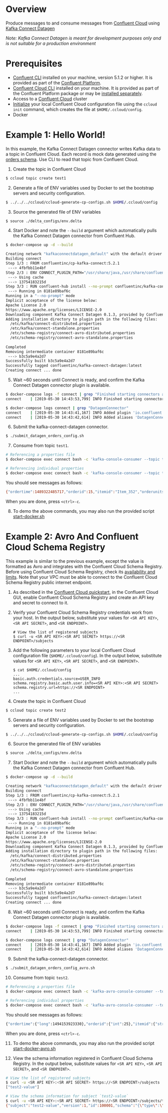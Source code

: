 # Overview

Produce messages to and consume messages from [Confluent Cloud](https://www.confluent.io/confluent-cloud/) using [Kafka Connect Datagen](https://www.confluent.io/hub/confluentinc/kafka-connect-datagen)

*Note: Kafka Connect Datagen is meant for development purposes only and is not suitable for a production environment*


# Prerequisites

* [Confluent CLI](https://docs.confluent.io/current/cli/installing.html) installed on your machine, version 5.1.2 or higher. It is provided as part of the [Confluent Platform](https://www.confluent.io/download/).
* [Confluent Cloud CLI](https://docs.confluent.io/current/cloud/cli/install.html) installed on your machine. It is provided as part of the Confluent Platform package or may be [installed separately](https://docs.confluent.io/current/cloud/cli/install.html).
* Access to a [Confluent Cloud](https://www.confluent.io/confluent-cloud/) cluster
* [Initialize](https://docs.confluent.io/current/cloud/cli/multi-cli.html#connect-ccloud-cli-to-a-cluster) your local Confluent Cloud configuration file using the `ccloud init` command, which creates the file at `$HOME/.ccloud/config`.
* Docker


# Example 1: Hello World!

In this example, the Kafka Connect Datagen connector writes Kafka data to a topic in Confluent Cloud. 
Each record is mock data generated using the [orders schema](https://github.com/confluentinc/kafka-connect-datagen/blob/master/src/main/resources/orders_schema.avro).
Use CLI to read that topic from Confluent Cloud.

1. Create the topic in Confluent Cloud

```bash
$ ccloud topic create test1
```

2. Generate a file of ENV variables used by Docker to set the bootstrap servers and security configuration.

```bash
$ ../../../ccloud/ccloud-generate-cp-configs.sh $HOME/.ccloud/config
```

3. Source the generated file of ENV variables

```bash
$ source ./delta_configs/env.delta
```

4. Start Docker and note the `--build` argument which automatically pulls the Kafka Connect Datagen connector from Confluent Hub.

```bash
$ docker-compose up -d --build

Creating network "kafkaconnectdatagen_default" with the default driver
Building connect
Step 1/3 : FROM confluentinc/cp-kafka-connect:5.2.1
 ---> 4fbfbb11e4bf
Step 2/3 : ENV CONNECT_PLUGIN_PATH="/usr/share/java,/usr/share/confluent-hub-components"
 ---> Using cache
 ---> 13754183215d
Step 3/3 : RUN confluent-hub install --no-prompt confluentinc/kafka-connect-datagen:latest
 ---> Running in 8181e89baf6c
Running in a "--no-prompt" mode 
Implicit acceptance of the license below:  
Apache License 2.0 
https://www.apache.org/licenses/LICENSE-2.0 
Downloading component Kafka Connect Datagen 0.1.3, provided by Confluent, Inc. from Confluent Hub and installing into /usr/share/confluent-hub-components 
Adding installation directory to plugin path in the following files: 
  /etc/kafka/connect-distributed.properties 
  /etc/kafka/connect-standalone.properties 
  /etc/schema-registry/connect-avro-distributed.properties 
  /etc/schema-registry/connect-avro-standalone.properties 
 
Completed 
Removing intermediate container 8181e89baf6c
 ---> b3c5a9e4a2d7
Successfully built b3c5a9e4a2d7
Successfully tagged confluentinc/kafka-connect-datagen:latest
Creating connect ... done
```

5. Wait ~60 seconds until Connect is ready, and confirm the Kafka Connect Datagen connector plugin is available.

```bash
$ docker-compose logs -f connect | grep "Finished starting connectors and tasks"
connect    | [2019-05-30 14:43:53,799] INFO Finished starting connectors and tasks (org.apache.kafka.connect.runtime.distributed.DistributedHerder)

$ docker-compose logs connect | grep "DatagenConnector"
connect    | [2019-05-30 14:43:41,167] INFO Added plugin 'io.confluent.kafka.connect.datagen.DatagenConnector' (org.apache.kafka.connect.runtime.isolation.DelegatingClassLoader)
connect    | [2019-05-30 14:43:42,614] INFO Added aliases 'DatagenConnector' and 'Datagen' to plugin 'io.confluent.kafka.connect.datagen.DatagenConnector' (org.apache.kafka.connect.runtime.isolation.DelegatingClassLoader)
```

6. Submit the kafka-connect-datagen connector.

```bash
$ ./submit_datagen_orders_config.sh 
```

7. Consume from topic `test1`.

```bash
# Referencing a properties file
$ docker-compose exec connect bash -c 'kafka-console-consumer --topic test1 --bootstrap-server $CONNECT_BOOTSTRAP_SERVERS --consumer.config /tmp/ak-tools-ccloud.delta --max-messages 5'

# Referencing individual properties
$ docker-compose exec connect bash -c 'kafka-console-consumer --topic test1 --bootstrap-server $CONNECT_BOOTSTRAP_SERVERS --consumer-property ssl.endpoint.identification.algorithm=https --consumer-property sasl.mechanism=PLAIN --consumer-property security.protocol=SASL_SSL --consumer-property sasl.jaas.config="$SASL_JAAS_CONFIG_PROPERTY_FORMAT" --max-messages 5'
```

You should see messages as follows:

```bash
{"ordertime":1489322485717,"orderid":15,"itemid":"Item_352","orderunits":9.703502112840228,"address":{"city":"City_48","state":"State_21","zipcode":32731}}
```

When you are done, press `<ctrl>-c`.

8. To demo the above commands, you may also run the provided script [start-docker.sh](start-docker.sh)


# Example 2: Avro And Confluent Cloud Schema Registry

This example is similar to the previous example, except the value is formatted as Avro and integrates with the Confluent Cloud Schema Registry.
Before using Confluent Cloud Schema Registry, check its [availability and limits](https://docs.confluent.io/current/cloud/limits.html).
Note that your VPC must be able to connect to the Confluent Cloud Schema Registry public internet endpoint.

1. As described in the [Confluent Cloud quickstart](https://docs.confluent.io/current/quickstart/cloud-quickstart.html), in the Confluent Cloud GUI, enable Confluent Cloud Schema Registry and create an API key and secret to connect to it.

2. Verify your Confluent Cloud Schema Registry credentials work from your host. In the output below, substitute your values for `<SR API KEY>`, `<SR API SECRET>`, and `<SR ENDPOINT>`.

    ```shell
    # View the list of registered subjects
    $ curl -u <SR API KEY>:<SR API SECRET> https://<SR ENDPOINT>/subjects
    ```

3. Add the following parameters to your local Confluent Cloud configuration file (``$HOME/.ccloud/config``). In the output below, substitute values for `<SR API KEY>`, `<SR API SECRET>`, and `<SR ENDPOINT>`.

    ```shell
    $ cat $HOME/.ccloud/config
    ...
    basic.auth.credentials.source=USER_INFO
    schema.registry.basic.auth.user.info=<SR API KEY>:<SR API SECRET>
    schema.registry.url=https://<SR ENDPOINT>
    ...
    ```

4. Create the topic in Confluent Cloud

```bash
$ ccloud topic create test2
```

5. Generate a file of ENV variables used by Docker to set the bootstrap servers and security configuration.

```bash
$ ../../../ccloud/ccloud-generate-cp-configs.sh $HOME/.ccloud/config
```

6. Source the generated file of ENV variables

```bash
$ source ./delta_configs/env.delta
```

7. Start Docker and note the `--build` argument which automatically pulls the Kafka Connect Datagen connector from Confluent Hub.

```bash
$ docker-compose up -d --build

Creating network "kafkaconnectdatagen_default" with the default driver
Building connect
Step 1/3 : FROM confluentinc/cp-kafka-connect:5.2.1
 ---> 4fbfbb11e4bf
Step 2/3 : ENV CONNECT_PLUGIN_PATH="/usr/share/java,/usr/share/confluent-hub-components"
 ---> Using cache
 ---> 13754183215d
Step 3/3 : RUN confluent-hub install --no-prompt confluentinc/kafka-connect-datagen:latest
 ---> Running in 8181e89baf6c
Running in a "--no-prompt" mode 
Implicit acceptance of the license below:  
Apache License 2.0 
https://www.apache.org/licenses/LICENSE-2.0 
Downloading component Kafka Connect Datagen 0.1.3, provided by Confluent, Inc. from Confluent Hub and installing into /usr/share/confluent-hub-components 
Adding installation directory to plugin path in the following files: 
  /etc/kafka/connect-distributed.properties 
  /etc/kafka/connect-standalone.properties 
  /etc/schema-registry/connect-avro-distributed.properties 
  /etc/schema-registry/connect-avro-standalone.properties 
 
Completed 
Removing intermediate container 8181e89baf6c
 ---> b3c5a9e4a2d7
Successfully built b3c5a9e4a2d7
Successfully tagged confluentinc/kafka-connect-datagen:latest
Creating connect ... done
```

8. Wait ~60 seconds until Connect is ready, and confirm the Kafka Connect Datagen connector plugin is available.

```bash
$ docker-compose logs -f connect | grep "Finished starting connectors and tasks"
connect    | [2019-05-30 14:43:53,799] INFO Finished starting connectors and tasks (org.apache.kafka.connect.runtime.distributed.DistributedHerder)

$ docker-compose logs connect | grep "DatagenConnector"
connect    | [2019-05-30 14:43:41,167] INFO Added plugin 'io.confluent.kafka.connect.datagen.DatagenConnector' (org.apache.kafka.connect.runtime.isolation.DelegatingClassLoader)
connect    | [2019-05-30 14:43:42,614] INFO Added aliases 'DatagenConnector' and 'Datagen' to plugin 'io.confluent.kafka.connect.datagen.DatagenConnector' (org.apache.kafka.connect.runtime.isolation.DelegatingClassLoader)
```

9. Submit the kafka-connect-datagen connector.

```bash
$ ./submit_datagen_orders_config_avro.sh 
```

10. Consume from topic `test2`.

```bash
# Referencing a properties file
$ docker-compose exec connect bash -c 'kafka-avro-console-consumer --topic test2 --bootstrap-server $CONNECT_BOOTSTRAP_SERVERS --consumer.config /tmp/ak-tools-ccloud.delta --property basic.auth.credentials.source=$CONNECT_VALUE_CONVERTER_BASIC_AUTH_CREDENTIALS_SOURCE --property schema.registry.basic.auth.user.info=$CONNECT_VALUE_CONVERTER_SCHEMA_REGISTRY_BASIC_AUTH_USER_INFO --property schema.registry.url=$CONNECT_VALUE_CONVERTER_SCHEMA_REGISTRY_URL --max-messages 5'

# Referencing individual properties
$ docker-compose exec connect bash -c 'kafka-avro-console-consumer --topic test2 --bootstrap-server $CONNECT_BOOTSTRAP_SERVERS --consumer-property ssl.endpoint.identification.algorithm=https --consumer-property sasl.mechanism=PLAIN --consumer-property security.protocol=SASL_SSL --consumer-property sasl.jaas.config="$SASL_JAAS_CONFIG_PROPERTY_FORMAT" --property basic.auth.credentials.source=$CONNECT_VALUE_CONVERTER_BASIC_AUTH_CREDENTIALS_SOURCE --property schema.registry.basic.auth.user.info=$CONNECT_VALUE_CONVERTER_SCHEMA_REGISTRY_BASIC_AUTH_USER_INFO --property schema.registry.url=$CONNECT_VALUE_CONVERTER_SCHEMA_REGISTRY_URL --max-messages 5'
```

You should see messages as follows:

```bash
{"ordertime":{"long":1494153923330},"orderid":{"int":25},"itemid":{"string":"Item_441"},"orderunits":{"double":0.9910185646928878},"address":{"io.confluent.ksql.avro_schemas.KsqlDataSourceSchema_address":{"city":{"string":"City_61"},"state":{"string":"State_41"},"zipcode":{"long":60468}}}}
```

When you are done, press `<ctrl>-c`.

11. To demo the above commands, you may also run the provided script [start-docker-avro.sh](start-docker-avro.sh)

12. View the schema information registered in Confluent Cloud Schema Registry. In the output below, substitute values for `<SR API KEY>`, `<SR API SECRET>`, and `<SR ENDPOINT>`.

```bash
# View the list of registered subjects
$ curl -u <SR API KEY>:<SR API SECRET> https://<SR ENDPOINT>/subjects
["test2-value"]

# View the schema information for subject `test2-value`
$ curl -u <SR API KEY>:<SR API SECRET> https://<SR ENDPOINT>/subjects/test2-value/versions/1
{"subject":"test2-value","version":1,"id":100001,"schema":"{\"type\":\"record\",\"name\":\"KsqlDataSourceSchema\",\"namespace\":\"io.confluent.ksql.avro_schemas\",\"fields\":[{\"name\":\"ordertime\",\"type\":[\"null\",\"long\"],\"default\":null},{\"name\":\"orderid\",\"type\":[\"null\",\"int\"],\"default\":null},{\"name\":\"itemid\",\"type\":[\"null\",\"string\"],\"default\":null},{\"name\":\"orderunits\",\"type\":[\"null\",\"double\"],\"default\":null},{\"name\":\"address\",\"type\":[\"null\",{\"type\":\"record\",\"name\":\"KsqlDataSourceSchema_address\",\"fields\":[{\"name\":\"city\",\"type\":[\"null\",\"string\"],\"default\":null},{\"name\":\"state\",\"type\":[\"null\",\"string\"],\"default\":null},{\"name\":\"zipcode\",\"type\":[\"null\",\"long\"],\"default\":null}]}],\"default\":null}]}"}
```
